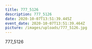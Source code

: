 ```yaml
---
title: 777_5126
description: 777_5126
date: 2020-10-07T13:51:39.445Z
event_date: 2020-10-07T13:51:39.464Z
picture: /images/uploads/777_5126.jpg
---
```

777_5126